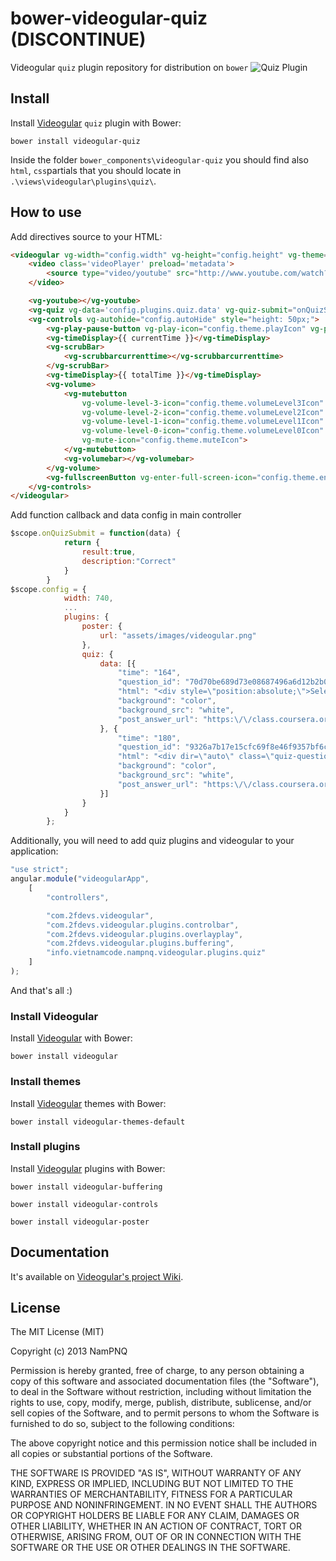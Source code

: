 bower-videogular-quiz (DISCONTINUE)
===================================

Videogular `quiz` plugin repository for distribution on `bower` 
![Quiz Plugin](http://help.coursera.org/customer/portal/attachments/153501)

## Install

Install [Videogular](http://www.videogular.com/) `quiz` plugin with Bower:

`bower install videogular-quiz`

Inside the folder `bower_components\videogular-quiz` you should find also `html`, `css`partials that you should locate in `.\views\videogular\plugins\quiz\`.

## How to use
Add directives source to your HTML:

```html
<videogular vg-width="config.width" vg-height="config.height" vg-theme="config.theme.url" vg-autoplay="config.autoPlay" vg-stretch="config.stretch.value" vg-responsive="config.responsive">
	<video class='videoPlayer' preload='metadata'>
		<source type="video/youtube" src="http://www.youtube.com/watch?v=nOEw9iiopwI" />
	</video>

	<vg-youtube></vg-youtube>
	<vg-quiz vg-data='config.plugins.quiz.data' vg-quiz-submit="onQuizSubmit" vg-quiz-skip="onQuizSkip" vg-quiz-continue="onQuizContinue" vg-quiz-show-explanation="onQuizShowExplanation"></vg-quiz>
	<vg-controls vg-autohide="config.autoHide" style="height: 50px;">
		<vg-play-pause-button vg-play-icon="config.theme.playIcon" vg-pause-icon="config.theme.pauseIcon"></vg-play-pause-button>
		<vg-timeDisplay>{{ currentTime }}</vg-timeDisplay>
		<vg-scrubBar>
			<vg-scrubbarcurrenttime></vg-scrubbarcurrenttime>
		</vg-scrubBar>
		<vg-timeDisplay>{{ totalTime }}</vg-timeDisplay>
		<vg-volume>
			<vg-mutebutton
				vg-volume-level-3-icon="config.theme.volumeLevel3Icon"
				vg-volume-level-2-icon="config.theme.volumeLevel2Icon"
				vg-volume-level-1-icon="config.theme.volumeLevel1Icon"
				vg-volume-level-0-icon="config.theme.volumeLevel0Icon"
				vg-mute-icon="config.theme.muteIcon">
			</vg-mutebutton>
			<vg-volumebar></vg-volumebar>
		</vg-volume>
		<vg-fullscreenButton vg-enter-full-screen-icon="config.theme.enterFullScreenIcon" vg-exit-full-screen-icon="config.theme.exitFullScreenIcon"></vg-fullscreenButton>
	</vg-controls>
</videogular>
```

Add function callback and data config in main controller

```js
$scope.onQuizSubmit = function(data) {
            return {
                result:true,
                description:"Correct"
            }
        }
$scope.config = {
            width: 740,
			...
            plugins: {
                poster: {
                    url: "assets/images/videogular.png"
                },
                quiz: {
                    data: [{
                        "time": "164",
                        "question_id": "70d70be689d73e08687496a6d12b2b0d",
                        "html": "<div style=\"position:absolute;\">Select the restaurant(s) that serve Canadian cuisine for a price of $$$.\n\n<small>\n<pre>Georgie Porgie\n87%\n$$$\nCanadian,Pub Food\n\nSilver Spoon\n97%\n$$$$\nCanadian\n\nCoffee Cafe\n77%\n$$\nCoffee/Tea,Diner\n</pre>\n</small>\n</div>\n<div class=\"quiz-option\" style=\"position:absolute; left: 470px; top: 50px;\">\n<input dir=\"auto\" class=\"quiz-input\" type=\"checkbox\" name=\"answer[70d70be689d73e08687496a6d12b2b0d][]\" id=\"gensym_52be3ad71a1f5\" value=\"d5c5ec0ff53ebf35958c5ba02c30ce24\"><label for=\"gensym_52be3ad71a1f5\" style=\"cursor:pointer;\">Georgie Porgie</label>\n</div>\n<div class=\"quiz-option\" style=\"position:absolute; left: 470px; top: 140px; /* width:370px; */ /* height:80px; */ \">\n<input dir=\"auto\" class=\"quiz-input\" type=\"checkbox\" name=\"answer[70d70be689d73e08687496a6d12b2b0d][]\" id=\"gensym_52be3ad71a71f\" value=\"cfc6db592e488051decbce17bd7b98b8\"><label for=\"gensym_52be3ad71a71f\" style=\"cursor:pointer;\">Silver Spoon</label>\n</div>\n<div class=\"quiz-option\" style=\"position:absolute; left: 470px; top: 230px; /* width:370px; */ /* height:80px; */ \">\n<input dir=\"auto\" class=\"quiz-input\" type=\"checkbox\" name=\"answer[70d70be689d73e08687496a6d12b2b0d][]\" id=\"gensym_52be3ad71ac52\" value=\"b387d47429de02592f973814b393e51d\"><label for=\"gensym_52be3ad71ac52\" style=\"cursor:pointer;\">Coffee Cafe</label>\n</div>",
                        "background": "color",
                        "background_src": "white",
                        "post_answer_url": "https:\/\/class.coursera.org\/programming2-001\/quiz\/video_quiz_attempt?method=post_question_answer&quiz_id=20&preview=0&question_id=70d70be689d73e08687496a6d12b2b0d"
                    }, {
                        "time": "180",
                        "question_id": "9326a7b17e15cfc69f8e46f9357bf6c5",
                        "html": "<div dir=\"auto\" class=\"quiz-question-text\" style=\"position:absolute;\">\n<small>\n<pre>def is_palindrome_v3(s):\n    i = 0\n    j = len(s) - 1\n    while i &lt; j and s[i] == s[j]:\n        i = i + 1\n        j = j - 1\n\n    return j &lt;= i\n</pre>\n</small>\nIf <code>s</code> refers to a single-character string such as 'x', when the return statement is reached, which of the following expressions evaluates to <code>True</code>?</div>\n<div class=\"quiz-option\" style=\"position:absolute; left:40px; top: 250px; /* width:370px; */ /* height:80px; */ \">\n<input dir=\"auto\" class=\"quiz-input\" type=\"radio\" name=\"answer[9326a7b17e15cfc69f8e46f9357bf6c5][]\" id=\"gensym_52bed85054bc8\" value=\"ad32510af7c53e2fa6cce4d764c09800\"><label for=\"gensym_52bed85054bc8\" style=\"cursor:pointer;\"><code>i == 0 and j == -1</code> </label>\n</div>\n<div class=\"quiz-option\" style=\"position:absolute; left:40px; top: 320px; /* width:370px; */ /* height:80px; */ \">\n<input dir=\"auto\" class=\"quiz-input\" type=\"radio\" name=\"answer[9326a7b17e15cfc69f8e46f9357bf6c5][]\" id=\"gensym_52bed85055221\" value=\"8d53ca2fa487cfbb4479ce2bf7f2e295\"><label for=\"gensym_52bed85055221\" style=\"cursor:pointer;\"><code>i == 0 and j == 0</code> </label>\n</div>\n<div class=\"quiz-option\" style=\"position:absolute; left:430px; top: 250px; /* width:380px; */ /* height:80px; */ \">\n<input dir=\"auto\" class=\"quiz-input\" type=\"radio\" name=\"answer[9326a7b17e15cfc69f8e46f9357bf6c5][]\" id=\"gensym_52bed850558b5\" value=\"94023160fe66f684740c119a18e39a9e\"><label for=\"gensym_52bed850558b5\" style=\"cursor:pointer;\"><code>i == 0 and j == 1</code> </label>\n</div>\n<div class=\"quiz-option\" style=\"position:absolute; left:430px; top: 320px; /* width:380px; */ /* height:80px; */ \">\n<input dir=\"auto\" class=\"quiz-input\" type=\"radio\" name=\"answer[9326a7b17e15cfc69f8e46f9357bf6c5][]\" id=\"gensym_52bed85055eba\" value=\"ff8f062afa22c18eb5c2d4c557bcd44b\"><label for=\"gensym_52bed85055eba\" style=\"cursor:pointer;\"><code>i == 1 and j == 0</code> </label>\n</div>",
                        "background": "color",
                        "background_src": "white",
                        "post_answer_url": "https:\/\/class.coursera.org\/programming2-001\/quiz\/video_quiz_attempt?method=post_question_answer&quiz_id=18&preview=0&question_id=9326a7b17e15cfc69f8e46f9357bf6c5"
                    }]
                }
            }
        };        
```

Additionally, you will need to add quiz plugins and videogular to your application:

```js
"use strict";
angular.module("videogularApp",
    [
        "controllers",

        "com.2fdevs.videogular",
        "com.2fdevs.videogular.plugins.controlbar",
        "com.2fdevs.videogular.plugins.overlayplay",
        "com.2fdevs.videogular.plugins.buffering",
        "info.vietnamcode.nampnq.videogular.plugins.quiz"
    ]
);
```

And that's all :)

### Install Videogular

Install [Videogular](http://www.videogular.com/) with Bower:

`bower install videogular`

### Install themes

Install [Videogular](http://www.videogular.com/) themes with Bower:

`bower install videogular-themes-default`

### Install plugins

Install [Videogular](http://www.videogular.com/) plugins with Bower:

`bower install videogular-buffering`

`bower install videogular-controls`

`bower install videogular-poster`

## Documentation

It's available on [Videogular's project Wiki](https://github.com/2fdevs/videogular/wiki).

## License

The MIT License (MIT)

Copyright (c) 2013 NamPNQ

Permission is hereby granted, free of charge, to any person obtaining a copy of
this software and associated documentation files (the "Software"), to deal in
the Software without restriction, including without limitation the rights to
use, copy, modify, merge, publish, distribute, sublicense, and/or sell copies of
the Software, and to permit persons to whom the Software is furnished to do so,
subject to the following conditions:

The above copyright notice and this permission notice shall be included in all
copies or substantial portions of the Software.

THE SOFTWARE IS PROVIDED "AS IS", WITHOUT WARRANTY OF ANY KIND, EXPRESS OR
IMPLIED, INCLUDING BUT NOT LIMITED TO THE WARRANTIES OF MERCHANTABILITY, FITNESS
FOR A PARTICULAR PURPOSE AND NONINFRINGEMENT. IN NO EVENT SHALL THE AUTHORS OR
COPYRIGHT HOLDERS BE LIABLE FOR ANY CLAIM, DAMAGES OR OTHER LIABILITY, WHETHER
IN AN ACTION OF CONTRACT, TORT OR OTHERWISE, ARISING FROM, OUT OF OR IN
CONNECTION WITH THE SOFTWARE OR THE USE OR OTHER DEALINGS IN THE SOFTWARE.
